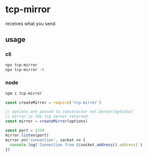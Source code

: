 # tcp-mirror

receives what you send

## usage

### cli
```bash
npx tcp-mirror
npx tcp-mirror -h
```

### node
```bash
npm i tcp-mirror
```

```js
const createMirror = require('tcp-mirror')

// options are passed to constructor net.Server(options)
// mirror is the tcp server returned
const mirror = createMirror(options)

const port = 1234
mirror.listen(port)
mirror.on('connection', socket => {
  console.log(`Connection from ${socket.address().address}`)
})
```
